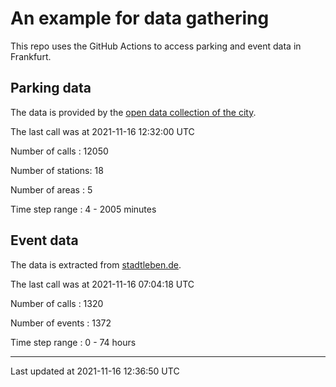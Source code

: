 # An example for data gathering

This repo uses the GitHub Actions to access parking and event data in Frankfurt.

## Parking data
The data is provided by the [open data collection of the city](https://www.offenedaten.frankfurt.de/).

The last call was at 2021-11-16 12:32:00 UTC

Number of calls   : 12050

Number of stations:    18

Number of areas   :     5

Time step range   :     4 -  2005 minutes


## Event data
The data is extracted from [stadtleben.de](https://stadtleben.de/frankfurt/).

The last call was at 2021-11-16 07:04:18 UTC

Number of calls   : 1320

Number of events  : 1372

Time step range   :    0 -   74 hours


----

Last updated at 2021-11-16 12:36:50 UTC
